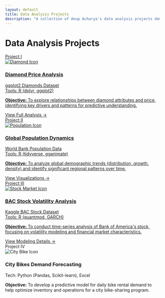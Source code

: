 ```yaml
---
layout: default
title: Data Analysis Projects
description: "A collection of Anup Acharya's data analysis projects demonstrating skills in R, Python, SQL, and data visualization for deriving insights from complex datasets." 
---
```


# Data Analysis Projects

<!-- The introductory paragraph for this section has been moved to index.md -->

<div class="project-container">
    
  <a href="{{ '/projects/data-analysis/diamond-project/diamond-project.html' | relative_url }}" target="_blank" rel="noopener noreferrer" class="project-box-link">
    <div class="project-box">
      <span class="project-number">Project I</span>
      <div class="project-header">
        <img src="{{ '/assets/images/diamond.png' | relative_url }}" alt="Diamond Icon">
        <div class="project-header-text">
          <h3>Diamond Price Analysis</h3>
          <div class="dataset-title">ggplot2 Diamonds Dataset</div>
          <div class="tools-used">Tools: R (dplyr, ggplot2)</div>
        </div>
      </div>
      <p class="project-objective"><strong>Objective:</strong> To explore relationships between diamond attributes and price, identifying key drivers and patterns for predictive understanding.</p>
      <span class="project-details-indicator">View Full Analysis →</span>
    </div>
  </a>

  <a href="{{ '/projects/data-analysis/population-project/population_project.html' | relative_url }}" target="_blank" rel="noopener noreferrer" class="project-box-link">
    <div class="project-box">
      <span class="project-number">Project II</span>
      <div class="project-header">
        <img src="{{ '/assets/images/people.png' | relative_url }}" alt="Population Icon"> <!-- Ensure this image exists -->
        <div class="project-header-text">
          <h3>Global Population Dynamics</h3>
          <div class="dataset-title">World Bank Population Data</div>
          <div class="tools-used">Tools: R (tidyverse, gganimate)</div>
        </div>
      </div>
      <p class="project-objective"><strong>Objective:</strong> To analyze global demographic trends (distribution, growth, density) and identify significant regional patterns over time.</p>
      <span class="project-details-indicator">View Visualizations →</span>
    </div>
  </a>

  <a href="{{ '/projects/data-analysis/bac-stock/bac-project.html' | relative_url }}" target="_blank" rel="noopener noreferrer" class="project-box-link">
    <div class="project-box">
      <span class="project-number">Project III</span>
      <div class="project-header">
        <img src="{{ '/assets/images/stock-market.png' | relative_url }}" alt="Stock Market Icon"> <!-- Ensure this image exists -->
        <div class="project-header-text">
          <h3>BAC Stock Volatility Analysis</h3>
          <div class="dataset-title">Kaggle BAC Stock Dataset</div>
          <div class="tools-used">Tools: R (quantmod, GARCH)</div>
        </div>
      </div>
      <p class="project-objective"><strong>Objective:</strong> To conduct time-series analysis of Bank of America's stock, focusing on volatility modeling and financial market characteristics.</p>
      <span class="project-details-indicator">View Modeling Details →</span>
    </div>
  </a>

  <!-- Project IV - Card not wrapped in a link -->
  <div class="project-box no-link"> 
    <span class="project-number">Project IV</span>
    <div class="project-header"> 
       <img src="{{ '/assets/images/citybike_icon.png' | relative_url }}" alt="City Bike Icon"> <!-- ADD YOUR ICON IMAGE and ensure it exists -->
       <div class="project-header-text">
          <h3>City Bikes Demand Forecasting</h3>
          <div class="tools-used">Tech: Python (Pandas, Scikit-learn), Excel</div>
        </div>
    </div>
    <p class="project-objective"><strong>Objective:</strong> To develop a predictive model for daily bike rental demand to help optimize inventory and operations for a city bike-sharing program.</p>
  </div>

</div>